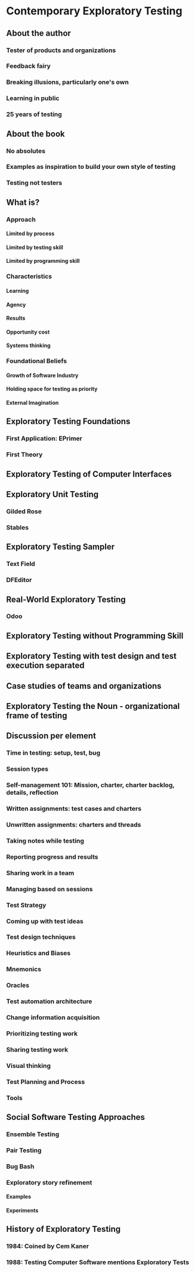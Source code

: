 # Contemporary Exploratory Testing


## About the author

### Tester of products and organizations

### Feedback fairy

### Breaking illusions, particularly one's own

### Learning in public

### 25 years of testing


## About the book

### No absolutes

### Examples as inspiration to build your own style of testing

### Testing not testers


## What is?

### Approach 

#### Limited by process

#### Limited by testing skill

#### Limited by programming skill


### Characteristics

#### Learning

#### Agency

#### Results

#### Opportunity cost

#### Systems thinking


### Foundational Beliefs

#### Growth of Software Industry

#### Holding space for testing as priority

#### External Imagination


## Exploratory Testing Foundations

### First Application: EPrimer

### First Theory


## Exploratory Testing of Computer Interfaces


## Exploratory Unit Testing

### Gilded Rose

### Stables


## Exploratory Testing Sampler

### Text Field

### DFEditor



## Real-World Exploratory Testing

### Odoo


## Exploratory Testing without Programming Skill


## Exploratory Testing with test design and test execution separated


## Case studies of teams and organizations


## Exploratory Testing the Noun - organizational frame of testing


## Discussion per element

### Time in testing: setup, test, bug

### Session types

### Self-management 101: Mission, charter, charter backlog, details, reflection

### Written assignments: test cases and charters

### Unwritten assignments: charters and threads

### Taking notes while testing

### Reporting progress and results

### Sharing work in a team

### Managing based on sessions

### Test Strategy

### Coming up with test ideas

### Test design techniques

### Heuristics and Biases

### Mnemonics

### Oracles

### Test automation architecture

### Change information acquisition

### Prioritizing testing work

### Sharing testing work

### Visual thinking

### Test Planning and Process

### Tools


## Social Software Testing Approaches

### Ensemble Testing

### Pair Testing

### Bug Bash

### Exploratory story refinement

#### Examples

#### Experiments


## History of Exploratory Testing

### 1984: Coined by Cem Kaner

### 1988: Testing Computer Software mentions Exploratory Tests